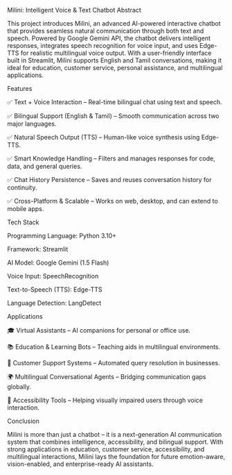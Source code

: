 Milini: Intelligent Voice & Text Chatbot
Abstract

This project introduces Milini, an advanced AI-powered interactive chatbot that provides seamless natural communication through both text and speech. Powered by Google Gemini API, the chatbot delivers intelligent responses, integrates speech recognition for voice input, and uses Edge-TTS for realistic multilingual voice output. With a user-friendly interface built in Streamlit, Milini supports English and Tamil conversations, making it ideal for education, customer service, personal assistance, and multilingual applications.

Features

✅ Text + Voice Interaction – Real-time bilingual chat using text and speech.

✅ Bilingual Support (English & Tamil) – Smooth communication across two major languages.

✅ Natural Speech Output (TTS) – Human-like voice synthesis using Edge-TTS.

✅ Smart Knowledge Handling – Filters and manages responses for code, data, and general queries.

✅ Chat History Persistence – Saves and reuses conversation history for continuity.

✅ Cross-Platform & Scalable – Works on web, desktop, and can extend to mobile apps.

Tech Stack

Programming Language: Python 3.10+

Framework: Streamlit

AI Model: Google Gemini (1.5 Flash)

Voice Input: SpeechRecognition

Text-to-Speech (TTS): Edge-TTS

Language Detection: LangDetect

Applications

🎓 Virtual Assistants – AI companions for personal or office use.

📚 Education & Learning Bots – Teaching aids in multilingual environments.

💬 Customer Support Systems – Automated query resolution in businesses.

🌍 Multilingual Conversational Agents – Bridging communication gaps globally.

🧠 Accessibility Tools – Helping visually impaired users through voice interaction.


Conclusion

Milini is more than just a chatbot – it is a next-generation AI communication system that combines intelligence, accessibility, and bilingual support. With strong applications in education, customer service, accessibility, and multilingual interactions, Milini lays the foundation for future emotion-aware, vision-enabled, and enterprise-ready AI assistants.
